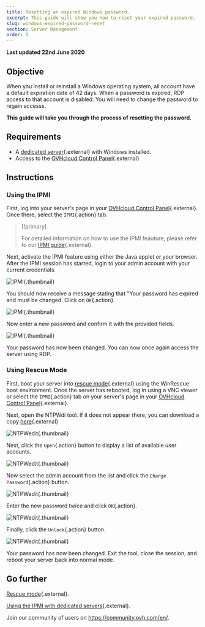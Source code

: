 ```yaml
---
title: Resetting an expired Windows password.
excerpt: This guide will show you how to reset your expired password.
slug: windows-expired-password-reset
section: Server Management
order: 5
---
```


**Last updated 22nd June 2020**

## Objective

When you install or reinstall a Windows operating system, all account have a default expiration date of 42 days. When a password is expired, RDP access to that account is disabled. You will need to change the password to regain accesss.

**This guide will take you through the process of resetting the password.**

## Requirements

- A [dedicated server](https://www.ovh.com.au/dedicated-servers/){.external} with Windows installed.
- Access to the [OVHcloud Control Panel](https://ca.ovh.com/auth/?action=gotomanager&from=https://www.ovh.com.au/&ovhSubsidiary=au){.external}

## Instructions

### Using the IPMI

First, log into your server's page in your [OVHcloud Control Panel](https://ca.ovh.com/auth/?action=gotomanager&from=https://www.ovh.com.au/&ovhSubsidiary=au){.external}. Once there, select the `IPMI`{.action} tab.

> [!primary]
>
> For detailed information on how to use the IPMI feauture, please refer to our [IPMI guide](../use-ipmi-dedicated-servers/){.external}.
>

Next, activate the IPMI feature using either the Java applet or your browser. After the IPMI session has started, login to your admin account with your current credentials.

![IPMI](images/ipmi.png){.thumbnail}

You should now receive a message stating that "Your password has expired and must be changed. Click on `OK`{.action}.

![IPMI](images/expiredpassword.png){.thumbnail}

Now enter a new password and confirm it with the provided fields.

![IPMI](images/changepassword.png){.thumbnail}

Your password has now been changed. You can now once again access the server using RDP.

### Using Rescue Mode

First, boot your server into [rescue mode](../ovh-rescue/){.external} using the WinRescue boot environment. Once the server has rebooted, log in using a VNC viewer or select the `IPMI`{.action} tab on your server's page in your [OVHcloud Control Panel](https://ca.ovh.com/auth/?action=gotomanager&from=https://www.ovh.com.au/&ovhSubsidiary=au){.external}. 

Next, open the NTPWdi tool. If it does not appear there, you can download a copy [here](http://cdslow.org.ru/files/ntpwedit/ntpwed07.zip){.external}

![NTPWedit](images/ntpwedit-1.png){.thumbnail}

Next, click the `Open`{.action} button to display a list of available user accounts.

![NTPWedit](images/ntpwedit-2.png){.thumbnail}

Now select the admin account from the list and click the `Change Password`{.action} button.

![NTPWedit](images/ntpwedit-3.png){.thumbnail}

Enter the new password twice and click `OK`{.action}.

![NTPWedit](images/ntpwedit-4.png){.thumbnail}

Finally, click the `Unlock`{.action} button.

![NTPWedit](images/ntpwedit-5.png){.thumbnail}

Your password has now been changed. Exit the tool, close the session, and reboot your server back into normal mode.

## Go further

[Rescue mode](../ovh-rescue/){.external}.

[Using the IPMI with dedicated servers](../use-ipmi-dedicated-servers/){.external}.

Join our community of users on <https://community.ovh.com/en/>.
